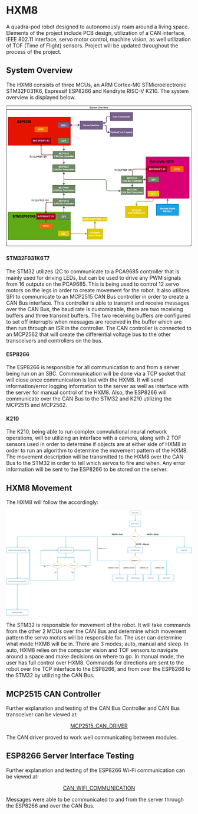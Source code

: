# HXM8
A quadra-pod robot designed to autonomously roam around a living space. Elements of the project include PCB design, utilization of a CAN interface, IEEE 802.11 interface, servo motor control, machine vision, as well utilization of TOF (Time of Flight) sensors. Project will be updated throughout the process of the project.

## System Overview
The HXM8 consists of three MCUs, an ARM Cortex-M0 STMicroelectronic STM32F031K6, Espressif ESP8266 and Kendryte RISC-V K210. The system overview is displayed below.

<p align="center">
  <img width="" height="" src="https://github.com/matt001k/HXM8/blob/master/Photos/System%20Overview.png">
</p>

#### STM32F031K6T7
The STM32 utilizes I2C to communicate to a PCA9685 controller that is mainly used for driving LEDs, but can be used to drive any PWM signals from 16 outputs on the PCA9685. This is being used to control 12 servo motors on the legs in order to create movement for the robot. It also utilizes SPI to communicate to an MCP2515 CAN Bus controller in order to create a CAN Bus interface. This controller is able to transmit and receive messages over the CAN Bus, the baud rate is customizable, there are two receiving buffers and three transmit buffers. The two receiving buffers are configured to set off interrupts when messages are received in the buffer which are then run through an ISR in the controller. The CAN controller is connected to an MCP2562 that will create the differential voltage bus to the other transceivers and controllers on the bus.

#### ESP8266
The ESP8266 is responsible for all communication to and from a server being run on an SBC. Commmunication will be done via a TCP socket that will close once communication is lost with the HXM8. It will send information/error logging information to the server as well as interface with the server for manual control of the HXM8. Also, the ESP8266 will communicate over the CAN Bus to the STM32 and K210 utilizing the MCP2515 and MCP2562.

#### K210
The K210, being able to run complex convulutional neural network operations, will be utilizing an interface with a camera, along with 2 TOF sensors used in order to determine if objects are at either side of HXM8 in order to run an algorithm to determine the movement pattern of the HXM8. The movement description will be transmitted to the HXM8 over the CAN Bus to the STM32 in order to tell which servos to fire and when. Any error information will be sent to the ESP8266 to be stored on the server.

## HXM8 Movement
The HXM8 will follow the accordingly:

<p align="center">
  <img width="" height="" src="https://github.com/matt001k/HXM8/blob/master/Photos/Robot%20Flow%20Chart.JPG">
</p>

The STM32 is responsible for movement of the robot. It will take commands from the other 2 MCUs over the CAN Bus and determine which movement pattern the servo motors will be responsible for. The user can determine what mode HXM8 will be in. There are 3 modes; auto, manual and sleep. In auto, HXM8 relies on the computer vision and TOF sensors to navigate around a space and make decisions on where to go. In manual mode, the user has full control over HXM8. Commands for directions are sent to the robot over the TCP interface to the ESP8266, and from over the ESP8266 to the STM32 by utilizing the CAN Bus.

## MCP2515 CAN Controller 

Further explanation and testing of the CAN Bus Controller and CAN Bus transceiver can be viewed at: 

<p align="center">
  <a href=https://github.com/matt001k/MCP2515_CAN_DRIVER>MCP2515_CAN_DRIVER</a>
</p>

The CAN driver proved to work well communicating between modules.

## ESP8266 Server Interface Testing

Further explanation and testing of the ESP8266 Wi-Fi communication can be viewed at:

<p align="center">
  <a href=https://github.com/matt001k/CAN_WIFI_MODULE>CAN_WIFI_COMMUNICATION</a>
</p>

Messages were able to be communicated to and from the server through the ESP8266 and over the CAN Bus. 



